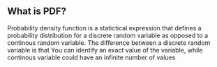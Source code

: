 ## What is PDF?
Probability density function is a statictical expression that defines a probability distribution for a discrete random variable
as opposed to a continous random variable. The difference between a discrete random variable is that You can identify an exact 
value of the variable, while continous variable could have an infinite number of values
